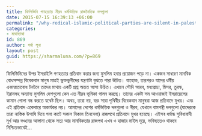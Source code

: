 ```yaml
---
title: ফিলিস্তিনি গণহত্যায় নীরব ধর্মভিত্তিক রাজনৈতিক দলগুলো
date: 2015-07-15 16:39:13 +06:00
permalink: "/why-redical-islamic-political-parties-are-silent-in-palestine-issue/"
categories:
- মাথাব্যাথা
id: 869
author: শর্মা লুনা
layout: post
guid: https://sharmaluna.com/?p=869
---
```


ফিলিস্তিনিদের উপর ইসরাইলি গণহত্যার প্রতিবাদ করার জন্য মুসলিম হবার প্রয়োজন পড়ে না। একজন সাধারণ মানবিক বোধসম্পন্ন বিবেকবান মানুষ মাত্রই ভুক্তভুগীদের যন্ত্রণাটা বুঝতে পারা উচিত। যাহোক, তারপরও যাদের ধর্মীয় একাত্মতাবোধ টনটনে তাদের মাথায় একটি প্রশ্ন অন্তত আসা উচিত। এখানে সৌদি আরব, মধ্যপ্রাচ্য, মিসর, তুরস্ক, ইরানসহ অন্যান্য মুসলিম দেশগুলো কেন এত নীরব ভূমিকা পালন করছে। তাদের একটা সম আওয়াজই ইসরায়েলের কামান গোলা বন্ধ করতে যথেষ্ট ছিল। অথচ, তারা নয়, বরং সারা পৃথিবীর বিবেকবান মানুষরা আজ প্রতিবাদে মুখর। এবং এই প্রতিবাদ একেবারে অকার্যকর নয়। আমাদের দেশের ধর্মভিত্তিক দলগুলো ও নীরব, যেখানে বামপন্থী দলগুলো (যাদেরকে তারা নাস্তিক উপাধি দিয়ে গলা কাটে সকাল বিকাল তিনবেলা) রাজপথে প্রতিবাদে মুখর হয়েছে। এইসব ধর্মান্ধ সুবিধাবাদী মূর্খ আর ভণ্ডদের আস্তানা থেকে সত্য আর মানবিকতার রাজপথ এখন ও হাজার মাইল দূরে, ভবিষ্যতেও থাকবে নিশ্চিতভাবেই…